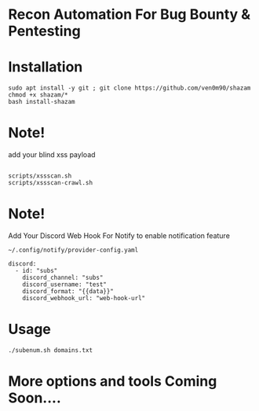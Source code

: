 # Recon Automation For Bug Bounty & Pentesting
# Installation
```console
sudo apt install -y git ; git clone https://github.com/ven0m90/shazam 
chmod +x shazam/* 
bash install-shazam
```
# Note! 
add your blind xss payload
```console

scripts/xssscan.sh
scripts/xssscan-crawl.sh

```



# Note! 
Add Your Discord Web Hook For Notify to enable notification feature 
```console
~/.config/notify/provider-config.yaml
```
```console
discord:
  - id: "subs"
    discord_channel: "subs"
    discord_username: "test"
    discord_format: "{{data}}"
    discord_webhook_url: "web-hook-url"

```
# Usage
```console
./subenum.sh domains.txt 
```
# More options and tools Coming Soon....
